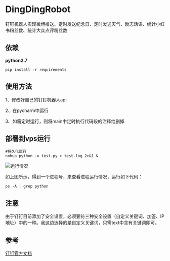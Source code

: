 # DingDingRobot
钉钉机器人实现微博推送、定时发送纪念日、定时发送天气、励志话语、统计小红书粉丝数、统计大众点评粉丝数

## 依赖

**python2.7**

```
pip install -r requirements
```

## 使用方法

1、修改好自己的钉钉机器人api

2、在pycharm中运行

3、如需定时运行，则将main中定时执行代码段的注释给删掉

## 部署到vps运行

```shell
#持久化运行
nohup python -u test.py > test.log 2>&1 &
```

![运行情况](https://tva1.sinaimg.cn/large/007S8ZIlly1ghuxgi6qzij310k04gmzm.jpg)

如上图所示，得到一个进程号，来查看进程运行情况，运行如下代码：

`ps -A | grep python`

## 注意

由于钉钉目前添加了安全设置，必须要符三种安全设置（自定义关键词、加签、IP地址）中的一种。我这边选择的是自定义关键词，只需text中含有关键词即可。

## 参考

[钉钉官方文档](https://ding-doc.dingtalk.com/doc#/serverapi3/iydd5h)

